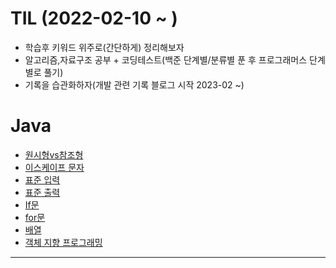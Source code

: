 # TIL (2022-02-10 ~ ) 

- 학습후 키워드 위주로(간단하게) 정리해보자  
- 알고리즘,자료구조 공부 + 코딩테스트(백준 단계별/분류별 푼 후 프로그래머스 단계별로 풀기)
- 기록을 습관화하자(개발 관련 기록 블로그 시작 2023-02 ~) 

# Java
  - [ 원시형vs참조형](https://github.com/gkstjr/TIL-/blob/bcd1b5da4e8d7d8eba845be45bec2ae9e2228957/src/javaStudy/%EC%9B%90%EC%8B%9C%ED%98%95vs%EC%B0%B8%EC%A1%B0%ED%98%95.md)
  - [이스케이프 문자](https://github.com/gkstjr/TIL-/blob/4bbd08cd947dec2ef549f5405929e4f1e2b445bb/src/%EC%9D%B4%EC%8A%A4%EC%BC%80%EC%9D%B4%ED%94%84%EB%AC%B8%EC%9E%90.md)
  - [표준 입력](https://github.com/gkstjr/TIL-/blob/022b561d064e7fab110753493b96b7e0ee19bae5/src/%ED%91%9C%EC%A4%80%EC%9E%85%EB%A0%A5.md)
  - [표준 출력](https://github.com/gkstjr/TIL-/blob/394cd675026be0eab7749cbedf129112acedfdc9/src/%ED%91%9C%EC%A4%80%EC%B6%9C%EB%A0%A5.md)
  - [If문](https://github.com/gkstjr/TIL-/blob/921ddac1966cf5e77f2aea0cb388106267eac7c1/src/if%EB%AC%B8.md)
  - [for문](https://github.com/gkstjr/TIL-/blob/1b654ca9e225e533c5d2203bb34709aef880d2ea/src/for%EB%AC%B8.md)
  - [배열](https://github.com/gkstjr/TIL-/blob/2d080254dca8e244304dafde5e303810cdf9c562/src/javaStudy/array.md)
  - [객체 지향 프로그래밍](https://github.com/gkstjr/TIL-/blob/4dfac3e976235e0f140516b5856edc752e29befc/src/javaStudy/object.md)
-------------------------











